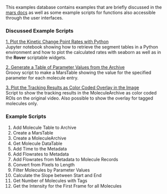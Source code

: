 This examples database contains examples that are briefly discussed in the [mars docs]() as well as some example scripts for functions also accessible through the user interfaces.

### Discussed Example Scripts
[1. Plot the Kinetic Change Point Rates with Python](https://github.com/duderstadt-lab/mars-tutorials/blob/master/Example_scripts_and_notebooks/KCP_widget_and_jupyter_plot.ipynb)  
Jupyter notebook showing how to retrieve the segment tables in a Python environment and how to plot the calculated rates with seaborn as well as in the **Rover** scriptable widgets.

[2. Generate a Table of Parameter Values from the Archive](https://github.com/duderstadt-lab/mars-tutorials/blob/master/Example_scripts_and_notebooks/Generate_a_table_of_parameter_values.groovy)  
Groovy script to make a MarsTable showing the value for the specified parameter for each molecule entry.

[3. Plot the Tracking Results as Color Coded Overlay in the Image](https://github.com/duderstadt-lab/mars-tutorials/blob/master/Example_scripts_and_notebooks/Color_coded_tracks_overlay)  
Script to show the tracking results in the MoleculeArchive as color coded ROIs on the original video. Also possible to show the overlay for tagged molecules only.


### Example Scripts 
1. Add Molecule Table to Archive
2. Create a MarsTable
3. Create a MoleculeArchive
4. Get Molecule DataTable
5. Add Time to the Metadata
6. Add Flowrates to Metadata
7. Add Flowrates from Metadata to Molecule Records
8. Convert from Pixels to Length
9. Filter Molecules by Parameter Values
10. Calculate the Slope between Start and End
11. Get Number of Molecules with Tags
12. Get the Intensity for the First Frame for all Molecules
